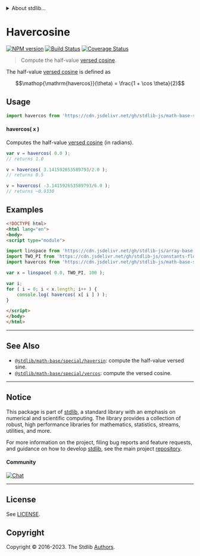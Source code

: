 <!--

@license Apache-2.0

Copyright (c) 2018 The Stdlib Authors.

Licensed under the Apache License, Version 2.0 (the "License");
you may not use this file except in compliance with the License.
You may obtain a copy of the License at

   http://www.apache.org/licenses/LICENSE-2.0

Unless required by applicable law or agreed to in writing, software
distributed under the License is distributed on an "AS IS" BASIS,
WITHOUT WARRANTIES OR CONDITIONS OF ANY KIND, either express or implied.
See the License for the specific language governing permissions and
limitations under the License.

-->


<details>
  <summary>
    About stdlib...
  </summary>
  <p>We believe in a future in which the web is a preferred environment for numerical computation. To help realize this future, we've built stdlib. stdlib is a standard library, with an emphasis on numerical and scientific computation, written in JavaScript (and C) for execution in browsers and in Node.js.</p>
  <p>The library is fully decomposable, being architected in such a way that you can swap out and mix and match APIs and functionality to cater to your exact preferences and use cases.</p>
  <p>When you use stdlib, you can be absolutely certain that you are using the most thorough, rigorous, well-written, studied, documented, tested, measured, and high-quality code out there.</p>
  <p>To join us in bringing numerical computing to the web, get started by checking us out on <a href="https://github.com/stdlib-js/stdlib">GitHub</a>, and please consider <a href="https://opencollective.com/stdlib">financially supporting stdlib</a>. We greatly appreciate your continued support!</p>
</details>

# Havercosine

[![NPM version][npm-image]][npm-url] [![Build Status][test-image]][test-url] [![Coverage Status][coverage-image]][coverage-url] <!-- [![dependencies][dependencies-image]][dependencies-url] -->

> Compute the half-value [versed cosine][versed-cosine].

<section class="intro">

The half-value [versed cosine][versed-cosine] is defined as

<!-- <equation class="equation" label="eq:havercosine" align="center" raw="\operatorname{havercos}(\theta) = \frac{1 + \cos \theta}{2}" alt="Haversed cosine."> -->

```math
\mathop{\mathrm{havercos}}(\theta) = \frac{1 + \cos \theta}{2}
```

<!-- <div class="equation" align="center" data-raw-text="\operatorname{havercos}(\theta) = \frac{1 + \cos \theta}{2}" data-equation="eq:havercosine">
    <img src="https://cdn.jsdelivr.net/gh/stdlib-js/stdlib@bb29798906e119fcb2af99e94b60407a270c9b32/lib/node_modules/@stdlib/math/base/special/havercos/docs/img/equation_havercosine.svg" alt="Haversed cosine.">
    <br>
</div> -->

<!-- </equation> -->

</section>

<!-- /.intro -->



<section class="usage">

## Usage

```javascript
import havercos from 'https://cdn.jsdelivr.net/gh/stdlib-js/math-base-special-havercos@esm/index.mjs';
```

#### havercos( x )

Computes the half-value [versed cosine][versed-cosine] (in radians).

```javascript
var v = havercos( 0.0 );
// returns 1.0

v = havercos( 3.141592653589793/2.0 );
// returns 0.5

v = havercos( -3.141592653589793/6.0 );
// returns ~0.9330
```

</section>

<!-- /.usage -->

<section class="examples">

## Examples

<!-- eslint no-undef: "error" -->

```html
<!DOCTYPE html>
<html lang="en">
<body>
<script type="module">

import linspace from 'https://cdn.jsdelivr.net/gh/stdlib-js/array-base-linspace@esm/index.mjs';
import TWO_PI from 'https://cdn.jsdelivr.net/gh/stdlib-js/constants-float64-two-pi@esm/index.mjs';
import havercos from 'https://cdn.jsdelivr.net/gh/stdlib-js/math-base-special-havercos@esm/index.mjs';

var x = linspace( 0.0, TWO_PI, 100 );

var i;
for ( i = 0; i < x.length; i++ ) {
    console.log( havercos( x[ i ] ) );
}

</script>
</body>
</html>
```

</section>

<!-- /.examples -->

<!-- Section for related `stdlib` packages. Do not manually edit this section, as it is automatically populated. -->

<section class="related">

* * *

## See Also

-   <span class="package-name">[`@stdlib/math-base/special/haversin`][@stdlib/math/base/special/haversin]</span><span class="delimiter">: </span><span class="description">compute the half-value versed sine.</span>
-   <span class="package-name">[`@stdlib/math-base/special/vercos`][@stdlib/math/base/special/vercos]</span><span class="delimiter">: </span><span class="description">compute the versed cosine.</span>

</section>

<!-- /.related -->

<!-- Section for all links. Make sure to keep an empty line after the `section` element and another before the `/section` close. -->


<section class="main-repo" >

* * *

## Notice

This package is part of [stdlib][stdlib], a standard library with an emphasis on numerical and scientific computing. The library provides a collection of robust, high performance libraries for mathematics, statistics, streams, utilities, and more.

For more information on the project, filing bug reports and feature requests, and guidance on how to develop [stdlib][stdlib], see the main project [repository][stdlib].

#### Community

[![Chat][chat-image]][chat-url]

---

## License

See [LICENSE][stdlib-license].


## Copyright

Copyright &copy; 2016-2023. The Stdlib [Authors][stdlib-authors].

</section>

<!-- /.stdlib -->

<!-- Section for all links. Make sure to keep an empty line after the `section` element and another before the `/section` close. -->

<section class="links">

[npm-image]: http://img.shields.io/npm/v/@stdlib/math-base-special-havercos.svg
[npm-url]: https://npmjs.org/package/@stdlib/math-base-special-havercos

[test-image]: https://github.com/stdlib-js/math-base-special-havercos/actions/workflows/test.yml/badge.svg?branch=main
[test-url]: https://github.com/stdlib-js/math-base-special-havercos/actions/workflows/test.yml?query=branch:main

[coverage-image]: https://img.shields.io/codecov/c/github/stdlib-js/math-base-special-havercos/main.svg
[coverage-url]: https://codecov.io/github/stdlib-js/math-base-special-havercos?branch=main

<!--

[dependencies-image]: https://img.shields.io/david/stdlib-js/math-base-special-havercos.svg
[dependencies-url]: https://david-dm.org/stdlib-js/math-base-special-havercos/main

-->

[chat-image]: https://img.shields.io/gitter/room/stdlib-js/stdlib.svg
[chat-url]: https://app.gitter.im/#/room/#stdlib-js_stdlib:gitter.im

[stdlib]: https://github.com/stdlib-js/stdlib

[stdlib-authors]: https://github.com/stdlib-js/stdlib/graphs/contributors

[umd]: https://github.com/umdjs/umd
[es-module]: https://developer.mozilla.org/en-US/docs/Web/JavaScript/Guide/Modules

[deno-url]: https://github.com/stdlib-js/math-base-special-havercos/tree/deno
[umd-url]: https://github.com/stdlib-js/math-base-special-havercos/tree/umd
[esm-url]: https://github.com/stdlib-js/math-base-special-havercos/tree/esm
[branches-url]: https://github.com/stdlib-js/math-base-special-havercos/blob/main/branches.md

[stdlib-license]: https://raw.githubusercontent.com/stdlib-js/math-base-special-havercos/main/LICENSE

[versed-cosine]: https://en.wikipedia.org/wiki/Versine

<!-- <related-links> -->

[@stdlib/math/base/special/haversin]: https://github.com/stdlib-js/math-base-special-haversin/tree/esm

[@stdlib/math/base/special/vercos]: https://github.com/stdlib-js/math-base-special-vercos/tree/esm

<!-- </related-links> -->

</section>

<!-- /.links -->
